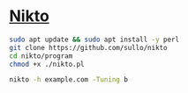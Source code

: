 # [Nikto](https://github.com/sullo/nikto)

```bash
sudo apt update && sudo apt install -y perl
git clone https://github.com/sullo/nikto
cd nikto/program
chmod +x ./nikto.pl
```

```bash
nikto -h example.com -Tuning b
```